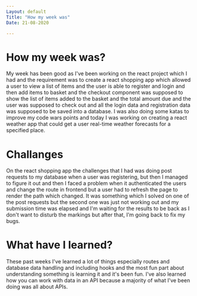 ```yaml
---
Layout: default
Title: "How my week was"
Date: 21-08-2020

---
```


# How my week was?

My week has been good as I've been working on the react project which I had and the requirement was to create a react shopping app which allowed a user to view a list of items and the user is able to register and login and then add items to basket and the checkout component was supposed to show the list of items added to the basket and the total amount due and the user was supposed to check out and all the login data and registration data was supposed to be saved into a database. I was also doing some katas to improve my code wars points and today I was working on creating a react weather app that could get a user real-time weather forecasts for a specified place.

# Challanges 

On the react shopping app the challenges that I had was doing post requests to my database when a user was registering, but then I managed to figure it out and then I faced a problem when it authenticated the users and change the route in frontend but a user had to refresh the page to render the path which changed. It was something which I solved on one of the post requests but the second one was just not working out and my submission time was elapsed and I'm waiting for the results to be back as I don't want to disturb the markings but after that, I'm going back to fix my bugs.

# What have I learned?

These past weeks I've learned a lot of things especially routes and database data handling and including hooks and the most fun part about understanding something is learning it and it's been fun. I've also learned how you can work with data in an API because a majority of what I've been doing was all about APIs.

